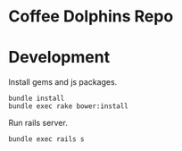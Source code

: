 Coffee Dolphins Repo
===========

# Development

Install gems and js packages.

```
bundle install
bundle exec rake bower:install
```

Run rails server.

```
bundle exec rails s
```
